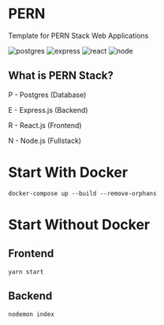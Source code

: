 # PERN
Template for PERN Stack Web Applications

![postgres](https://cdn.iconscout.com/icon/free/png-256/postgresql-11-1175122.png)
![express](https://cdn.buttercms.com/2q5r816LTo2uE9j7Ntic)
![react](https://upload.wikimedia.org/wikipedia/commons/thumb/a/a7/React-icon.svg/2300px-React-icon.svg.png)
![node](https://upload.wikimedia.org/wikipedia/commons/archive/d/d9/20160324173914%21Node.js_logo.svg)

## What is PERN Stack?
P - Postgres (Database)

E - Express.js (Backend)

R - React.js (Frontend)

N - Node.js (Fullstack)

# Start With Docker
`docker-compose up --build --remove-orphans`

# Start Without Docker

## Frontend
`yarn start`

## Backend
`nodemon index`
